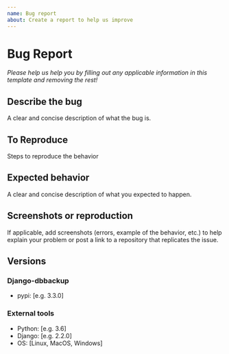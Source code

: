 ```yaml
---
name: Bug report
about: Create a report to help us improve
---
```


# Bug Report

_Please help us help you by filling out any applicable information in this template and removing the rest!_

## Describe the bug

A clear and concise description of what the bug is.

## To Reproduce

Steps to reproduce the behavior

## Expected behavior

A clear and concise description of what you expected to happen.

## Screenshots or reproduction

If applicable, add screenshots (errors, example of the behavior, etc.) to help explain your problem or post a link to a repository that replicates the issue.

## Versions

### Django-dbbackup
- pypi: [e.g. 3.3.0]

### External tools

- Python: [e.g. 3.6]
- Django: [e.g. 2.2.0]
- OS: [Linux, MacOS, Windows]
